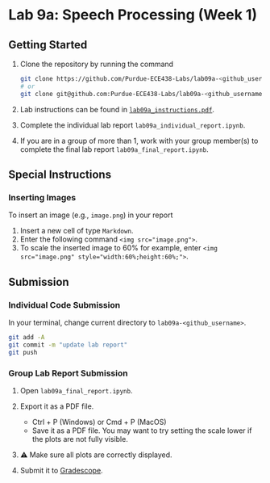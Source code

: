 # Lab 9a: Speech Processing (Week 1)

## Getting Started

1. Clone the repository by running the command

    ```bash
    git clone https://github.com/Purdue-ECE438-Labs/lab09a-<github_username>.git  # using web URL
    # or
    git clone git@github.com:Purdue-ECE438-Labs/lab09a-<github_username>.git  # using SSH
    ```

2. Lab instructions can be found in [`lab09a_instructions.pdf`](lab09a_instructions.pdf).

3. Complete the individual lab report `lab09a_individual_report.ipynb`.

4. If you are in a group of more than 1, work with your group member(s) to complete the final lab report `lab09a_final_report.ipynb`.

## Special Instructions

### Inserting Images

To insert an image (e.g., `image.png`) in your report
  
  1. Insert a new cell of type `Markdown`.
  2. Enter the following command `<img src="image.png">`.
  3. To scale the inserted image to 60% for example, enter `<img src="image.png" style="width:60%;height:60%;">`.

## Submission

### Individual Code Submission

In your terminal, change current directory to `lab09a-<github_username>`.

```bash
git add -A 
git commit -m "update lab report"
git push
```

### Group Lab Report Submission

1. Open `lab09a_final_report.ipynb`.

2. Export it as a PDF file.
    * Ctrl + P (Windows) or Cmd + P (MacOS)
    * Save it as a PDF file. You may want to try setting the scale lower if the plots are not fully visible.

3. ⚠️ Make sure all plots are correctly displayed.

4. Submit it to [Gradescope](https://www.gradescope.com/).
